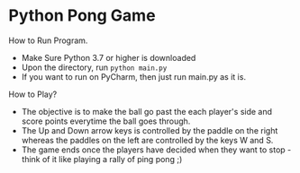 <h1>Python Pong Game</h1>

How to Run Program.

- Make Sure Python 3.7 or higher is downloaded
- Upon the directory, run ```python main.py```
- If you want to run on PyCharm, then just run main.py as it is.

How to Play?

- The objective is to make the ball go past the each player's side and score points everytime the ball goes through.
- The Up and Down arrow keys is controlled by the paddle on the right whereas the paddles on the left are controlled by the keys W and S.
- The game ends once the players have decided when they want to stop - think of it like playing a rally of ping pong ;)

